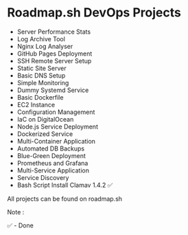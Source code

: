 # Roadmap.sh DevOps Projects

- Server Performance Stats 
- Log Archive Tool 
- Nginx Log Analyser
- GitHub Pages Deployment
- SSH Remote Server Setup
- Static Site Server
- Basic DNS Setup
- Simple Monitoring
- Dummy Systemd Service
- Basic Dockerfile
- EC2 Instance
- Configuration Management
- IaC on DigitalOcean
- Node.js Service Deployment
- Dockerized Service
- Multi-Container Application
- Automated DB Backups
- Blue-Green Deployment
- Prometheus and Grafana
- Multi-Service Application
- Service Discovery
- Bash Script Install Clamav 1.4.2 ✅

All projects can be found on roadmap.sh

Note :

✅ - Done
